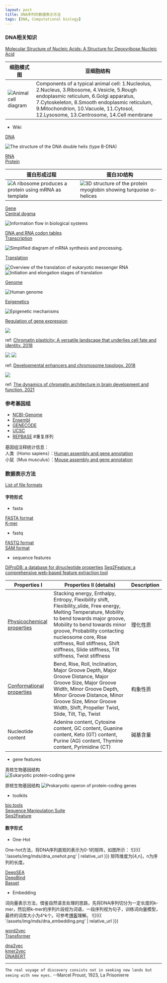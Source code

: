 ```yaml
---
layout: post
title: DNA序列的数据表示方法
tags: [DNA, Computational biology]
---
```


### DNA相关知识

[Molecular Structure of Nucleic Acids: A Structure for Deoxyribose Nucleic Acid](https://www.nature.com/articles/171737a0)

|细胞模式图|亚细胞结构|
|--|--|
|![Animal cell diagram](https://upload.wikimedia.org/wikipedia/commons/1/11/Animal_Cell.svg)|Components of a typical animal cell: 1.Nucleolus, 2.Nucleus, 3.Ribosome, 4.Vesicle, 5.Rough endoplasmic reticulum, 6.Golgi apparatus, 7.Cytoskeleton, 8.Smooth endoplasmic reticulum, 9.Mitochondrion, 10.Vacuole, 11.Cytosol, 12.Lysosome, 13.Centrosome, 14.Cell membrane|

- Wiki

[DNA](https://en.wikipedia.org/wiki/DNA)  

![The structure of the DNA double helix (type B-DNA)](https://upload.wikimedia.org/wikipedia/commons/4/4c/DNA_Structure%2BKey%2BLabelled.pn_NoBB.png)

[RNA](https://en.wikipedia.org/wiki/RNA)  
[Protein](https://en.wikipedia.org/wiki/Protein)  

|蛋白形成过程|蛋白3D结构|
|--|--|
|![A ribosome produces a protein using mRNA as template](https://upload.wikimedia.org/wikipedia/commons/b/b1/Ribosome_mRNA_translation_en.svg)|![3D structure of the protein myoglobin showing turquoise α-helices](https://upload.wikimedia.org/wikipedia/commons/6/60/Myoglobin.png)|

[Gene](https://en.wikipedia.org/wiki/Gene)  
[Central dogma](https://en.wikipedia.org/wiki/Central_dogma_of_molecular_biology)  

![Information flow in biological systems](https://upload.wikimedia.org/wikipedia/commons/d/dd/Extended_Central_Dogma_with_Enzymes.jpg)

[DNA and RNA codon tables](https://en.wikipedia.org/wiki/DNA_and_RNA_codon_tables)  
[Transcription](https://en.wikipedia.org/wiki/Transcription_(biology))  

![Simplified diagram of mRNA synthesis and processing.](https://upload.wikimedia.org/wikipedia/commons/9/9b/MRNA.svg)

[Translation](https://en.wikipedia.org/wiki/Translation_(biology))  

![Overview of the translation of eukaryotic messenger RNA](https://upload.wikimedia.org/wikipedia/commons/4/44/Protein_synthesis.svg)
![Initiation and elongation stages of translation](https://upload.wikimedia.org/wikipedia/commons/0/01/Translation_-_Initiation_%26_Elongation.svg)

[Genome](https://en.wikipedia.org/wiki/Genome)  

![Human genome](https://upload.wikimedia.org/wikipedia/commons/b/b1/Human_karyotype_with_bands_and_sub-bands.png)

[Epigenetics](https://en.wikipedia.org/wiki/Epigenetics)

![Epigenetic mechanisms](https://upload.wikimedia.org/wikipedia/commons/f/fc/Epigenetic_mechanisms.png)

[Regulation of gene expression](https://en.wikipedia.org/wiki/Regulation_of_gene_expression)

![](https://www.science.org/cms/10.1126/science.aat8950/asset/d0a49575-0040-4f9e-8dc3-eb03cbe80970/assets/graphic/361_1332_f1.jpeg)

ref: [Chromatin plasticity: A versatile landscape that underlies cell fate and identity. 2018](https://www.science.org/doi/10.1126/science.aat8950)

![](https://www.science.org/cms/10.1126/science.aau0320/asset/3253216a-aff0-4b6a-9d8d-423fae8ace76/assets/graphic/361_1341_f2.jpeg)
![](https://www.science.org/cms/10.1126/science.aau0320/asset/412087a1-de48-433f-bc76-9ca9b70b9a1b/assets/graphic/361_1341_f4.jpeg)

ref: [Developmental enhancers and chromosome topology. 2018](https://www.science.org/doi/10.1126/science.aau0320)

![](https://ars.els-cdn.com/content/image/1-s2.0-S0959437X20301726-gr1.jpg)

ref: [The dynamics of chromatin architecture in brain development and function. 2021](https://doi.org/10.1016/j.gde.2020.12.008)

### 参考基因组

- [NCBI-Genome](https://www.ncbi.nlm.nih.gov/data-hub/genome/)
- [Ensembl](https://asia.ensembl.org/index.html)
- [GENECODE](https://www.gencodegenes.org/)
- [UCSC](https://genome.ucsc.edu/)
- [REPBASE](https://www.girinst.org/)  #重复序列

基因组注释统计信息：  
人类（Homo sapiens）：[Human assembly and gene annotation](https://asia.ensembl.org/Homo_sapiens/Info/Annotation)  
小鼠（Mus musculus）：[Mouse assembly and gene annotation](https://asia.ensembl.org/Mus_musculus/Info/Annotation)

### 数据表示方法

[List of file formats](https://en.wikipedia.org/wiki/List_of_file_formats)

#### 字符形式

- fasta

[FASTA format](https://en.wikipedia.org/wiki/FASTA_format)  
[K-mer](https://en.wikipedia.org/wiki/K-mer)

- fastq

[FASTQ format](https://en.wikipedia.org/wiki/FASTQ_format)  
[SAM format](https://en.wikipedia.org/wiki/SAM_(file_format))  

- sequence features

[DiProDB: a database for dinucleotide properties](https://doi.org/10.1093/nar/gkn597)
[Seq2Feature: a comprehensive web-based feature extraction tool](https://doi.org/10.1093/bioinformatics/btz432)

|Properties I|Properties II (details)|Description|
|--|--|--|
|[Physicochemical properties](https://www.iitm.ac.in/bioinfo/SBFE/physico_dna.html)|Stacking energy, Enthalpy, Entropy, Flexibility shift, Flexibility_slide, Free energy, Melting Temperature, Mobility to bend towards major groove, Mobility to bend towards minor groove, Probability contacting nucleosome core, Rise stiffness, Roll stiffness, Shift stiffness, Slide stiffness, Tilt stiffness, Twist stiffness|理化性质|
|[Conformational properties](https://www.iitm.ac.in/bioinfo/SBFE/conform_dna.html)|Bend, Rise, Roll, Inclination, Major Groove Depth, Major Groove Distance, Major Groove Size, Major Groove Width, Minor Groove Depth, Minor Groove Distance, Minor Groove Size, Minor Groove Width, Shift, Propeller Twist, Slide, Tilt, Tip, Twist|构象性质|
|Nucleotide content|Adenine content, Cytosine content, GC content, Guanine content, Keto (GT) content, Purine (AG) content, Thymine content, Pyrimidine (CT)|碱基含量|

- gene features

真核生物基因结构  
![Eukaryotic protein-coding gene](https://upload.wikimedia.org/wikipedia/commons/5/54/Gene_structure_eukaryote_2_annotated.svg)

原核生物基因结构
![Prokaryotic operon of protein-coding genes](https://upload.wikimedia.org/wikipedia/commons/f/fd/Gene_structure_prokaryote_2_annotated.svg)

- toolkits

[bio.tools](https://bio.tools/)  
[Sequence Manipulation Suite](https://www.bioinformatics.org/sms2/)  
[Seq2Feature](https://www.iitm.ac.in/bioinfo/SBFE/index.html)

#### 数字形式

- One-Hot

One-hot方法，将DNA序列直观的表示为0-1的矩阵，如图所示：
![]({{ '/assets/img/mds/dna_onehot.png' | relative_url }})
矩阵维度为\[4,n\]，n为序列的长度。

[DeepSEA](https://www.nature.com/articles/nmeth.3547)  
[DeepBind](https://www.nature.com/articles/nbt.3300)  
[Basset](https://genome.cshlp.org/content/26/7/990.short)

- Embedding

词向量表示方法，借鉴自然语言处理的思路，先将DNA序列切分为一定长度的k-mer，然后把k-mer的序列片段视为词语，一段序列视为句子，训练词向量模型，最终的词库大小为4^k个。可参考[博客](https://jalammar.github.io/illustrated-word2vec/)理解。
![]({{ '/assets/img/mds/dna_embedding.png' | relative_url }})

[word2vec](https://arxiv.org/pdf/1411.2738.pdf)  
[Transformer](https://arxiv.org/pdf/1706.03762.pdf)  

[dna2vec](https://arxiv.org/pdf/1701.06279.pdf)  
[kmer2vec](https://doi.org/10.1089/cmb.2021.0536)  
[DNABERT](https://doi.org/10.1093/bioinformatics/btab083)  

---

`The real voyage of discovery consists not in seeking new lands but seeing with new eyes.` --Marcel Proust, 1923, La Prisonierre
